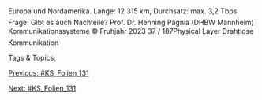 Europa und Nordamerika.
Lange: 12 315 km,
Durchsatz: max. 3,2 Tbps.
Frage: Gibt es auch Nachteile?
Prof. Dr. Henning Pagnia (DHBW Mannheim) Kommunikationssysteme © Fruhjahr 2023 37 / 187Physical Layer Drahtlose Kommunikation

   Tags & Topics:
   

[Previous: #KS_Folien_131](KS_Folien_131.md)

[Next: #KS_Folien_131](KS_Folien_131.md)